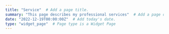 ```yaml
---
title: "Service"  # Add a page title.
summary: "This page describes my professional services"  # Add a page description.
date: "2022-12-19T00:00:00Z"  # Add today's date.
type: "widget_page"  # Page type is a Widget Page
---
```

